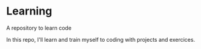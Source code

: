# Learning

A repository to learn code

In this repo, I'll learn and train myself to coding with projects and exercices.
